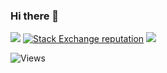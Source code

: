 ### Hi there 👋

[![](https://img.shields.io/badge/-Mohnish%20Devadiga-blue?logo=linkedin&style=flat-square)](https://www.linkedin.com/in/mohnish-devadiga/) [![Stack Exchange reputation](https://img.shields.io/stackexchange/stackoverflow/r/7709603?color=green&label=Stackoverflow%20Rep&style=flat-square)](https://stackoverflow.com/users/7709603/mohnish) [![](https://img.shields.io/badge/Website-moh.dev-green?logo=google-chrome&logoColor=white&style=flat-square)](https://www.mohdeva.com)

![Views](https://visitor-badge.glitch.me/badge?page_id=Mohnish226.Mohnish226)

<!--
**Mohnish226/Mohnish226** is a ✨ _special_ ✨ repository because its `README.md` (this file) appears on your GitHub profile.

Here are some ideas to get you started:

- 🔭 I’m currently working on ...
- 🌱 I’m currently learning ...
- 👯 I’m looking to collaborate on ...
- 🤔 I’m looking for help with ...
- 💬 Ask me about ...
- 📫 How to reach me: ...
- 😄 Pronouns: ...
- ⚡ Fun fact: ...
-->
